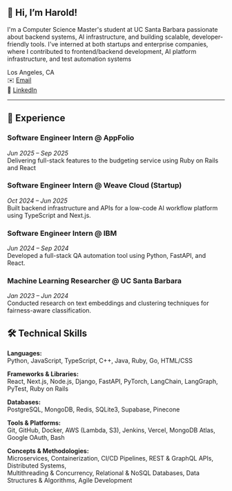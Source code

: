 ## 👋 Hi, I’m Harold! 

I'm a Computer Science Master's student at UC Santa Barbara passionate about backend systems, AI infrastructure, and building scalable, developer-friendly tools. I've interned at both startups and enterprise companies, where I contributed to frontend/backend development, AI platform infrastructure, and test automation systems


Los Angeles, CA  
✉️ [Email](mailto:haroldmo23@gmail.com)  
🔗 [LinkedIn](https://linkedin.com/in/harold-mo)

---

## 💼 Experience

### Software Engineer Intern @ AppFolio  
*Jun 2025 – Sep 2025*  
Delivering full-stack features to the budgeting service using Ruby on Rails and React

### Software Engineer Intern @ Weave Cloud (Startup)  
*Oct 2024 – Jun 2025*  
Built backend infrastructure and APIs for a low-code AI workflow platform using TypeScript and Next.js.

### Software Engineer Intern @ IBM  
*Jun 2024 – Sep 2024*  
Developed a full-stack QA automation tool using Python, FastAPI, and React.

### Machine Learning Researcher @ UC Santa Barbara  
*Jan 2023 – Jun 2024*  
Conducted research on text embeddings and clustering techniques for fairness-aware classification.


## 🛠️ Technical Skills

**Languages:**  
Python, JavaScript, TypeScript, C++, Java, Ruby, Go, HTML/CSS

**Frameworks & Libraries:**  
React, Next.js, Node.js, Django, FastAPI, PyTorch, LangChain, LangGraph, PyTest, Ruby on Rails

**Databases:**  
PostgreSQL, MongoDB, Redis, SQLite3, Supabase, Pinecone

**Tools & Platforms:**  
Git, GitHub, Docker, AWS (Lambda, S3), Jenkins, Vercel, MongoDB Atlas, Google OAuth, Bash

**Concepts & Methodologies:**  
Microservices, Containerization, CI/CD Pipelines, REST & GraphQL APIs, Distributed Systems,  
Multithreading & Concurrency, Relational & NoSQL Databases, Data Structures & Algorithms, Agile Development
